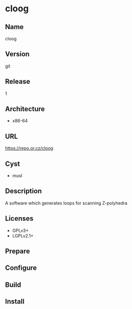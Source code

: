 # cloog

## Name
cloog

## Version
git

## Release
1

## Architecture
* x86-64

## URL
https://repo.or.cz/cloog

## Cyst
* musl

## Description
A software which generates loops for scanning Z-polyhedra

## Licenses
* GPLv3+
* LGPLv2.1+

## Prepare

## Configure

## Build

## Install
